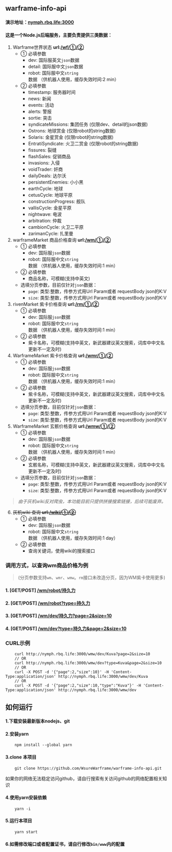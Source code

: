 ## warframe-info-api
#### 演示地址：[nymph.rbq.life:3000](http://nymph.rbq.life:3000)
#### 这是一个Node.js后端服务，主要负责提供三类数据：
1. Warframe世界状态 __url:[/wf/①/②]()__
    - ① 必填参数
        - dev: 国际服英文`json`数据
        - detail:  国际服中文`json`数据
        - robot: 国际服中文`string`数据 （供机器人使用，缓存失效时间:2 min）
    - ② 必填参数
        - timestamp: 服务器时间
        - news: 新闻
        - events: 活动
        - alerts: 警报
        - sortie: 突击
        - syndicateMissions: 集团任务 (仅限dev、detail的json数据)
        - Ostrons: 地球赏金 (仅限robot的string数据)
        - Solaris: 金星赏金 (仅限robot的string数据)
        - EntratiSyndicate: 火卫二赏金 (仅限robot的string数据)
        - fissures: 裂缝
        - flashSales: 促销商品
        - invasions: 入侵
        - voidTrader: 奸商
        - dailyDeals: 达尔沃
        - persistentEnemies: 小小黑
        - earthCycle: 地球
        - cetusCycle: 地球平原
        - constructionProgress: 舰队
        - vallisCycle: 金星平原
        - nightwave: 电波
        - arbitration: 仲裁
        - cambionCycle: 火卫二平原
        - zarimanCycle: 扎里曼
2. warframeMarket 商品价格查询  __url:[/wm/①/②]()__
    - ① 必填参数
        - dev: 国际服`json`数据
        - robot: 国际服中文`string`数据 （供机器人使用，缓存失效时间:1 min）
    - ② 必填参数
        - 商品名称，可模糊(支持中英文)
    - 选填分页参数，目前仅针对`json`数据：
        - `page`: 类型:整数，传参方式用Url Param或者 requestBody json的K:V
        - `size`: 类型:整数，传参方式用Url Param或者 requestBody json的K:V
3. rivenMarket 紫卡价格查询  __url:[/rm/①/②]()__
    - ① 必填参数
        - dev: 国际服`json`数据
        - robot: 国际服中文`string`数据 （供机器人使用，缓存失效时间:1 min）
    - ② 必填参数
        - 紫卡名称，可模糊(支持中英文，新武器建议英文搜索，词库中中文名更新不一定及时)
4. WarframeMarket 紫卡价格查询  __url:[/wmr/①/②]()__
    - ① 必填参数
        - dev: 国际服`json`数据
        - robot: 国际服中文`string`数据 （供机器人使用，缓存失效时间:1 min）
    - ② 必填参数
        - 紫卡名称，可模糊(支持中英文，新武器建议英文搜索，词库中中文名更新不一定及时) 
    - 选填分页参数，目前仅针对`json`数据：
        - `page`: 类型:整数，传参方式用Url Param或者 requestBody json的K:V
        - `size`: 类型:整数，传参方式用Url Param或者 requestBody json的K:V
5. WarframeMarket 玄骸价格查询  __url:[/wmw/①/②]()__
    - ① 必填参数
        - dev: 国际服`json`数据
        - robot: 国际服中文`string`数据 （供机器人使用，缓存失效时间:1 min）
    - ② 必填参数
        - 玄骸名称，可模糊(支持中英文，新武器建议英文搜索，词库中中文名更新不一定及时) 
    - 选填分页参数，目前仅针对`json`数据：
        - `page`: 类型:整数，传参方式用Url Param或者 requestBody json的K:V
        - `size`: 类型:整数，传参方式用Url Param或者 requestBody json的K:V
>  *由于灰机wiki反对爬虫，本功能目前只提供拼接搜索链接，后续可能废弃。*
6. ~~灰机wiki 查询 __url:[/wiki/①/②]()__~~
    - ① 必填参数
        - dev: 国际服`json`数据
        - robot: 国际服中文`string`数据 （供机器人使用，缓存失效时间:1 day）
    - ② 必填参数
        - 查询关键词，使用wiki的搜索接口
        
### 调用方式，以查询wm商品价格为例
> (分页参数支持`wm`、`wmr`、`wmw`。`rm`接口未改造分页，因为WM紫卡使用更多)
#### 1. [GET/POST]  [/wm/robot/持久力](http://nymph.rbq.life:3000/wm/robot/持久力)
#### 2. [GET/POST]  [/wm/robot?type=持久力](http://nymph.rbq.life:3000/wm/robot?type=持久力)
#### 3. [GET/POST]  [/wm/dev/持久力?page=2&size=10](http://nymph.rbq.life:3000/wm/dev/持久力?page=2&size=10)
#### 4. [GET/POST]  [/wm/dev?type=持久力&page=2&size=10](http://nymph.rbq.life:3000/wm/dev?type=持久力&page=2&size=10)

### CURL示例
```curl
    curl http://nymph.rbq.life:3000/wmw/dev/Kuva?page=2&size=10
    // OR
    curl http://nymph.rbq.life:3000/wmw/dev?type=Kuva&page=2&size=10
    // OR
    curl -X POST -d '{"page":2,"size":10}' -H 'Content-Type:application/json' http://nymph.rbq.life:3000/wmw/dev/Kuva
    // OR
    curl -X POST -d '{"page":2,"size":10,"type":"Kuva"}' -H 'Content-Type:application/json' http://nymph.rbq.life:3000/wmw/dev
```

## 如何运行
#### 1.下载安装最新版本nodejs、git
#### 2.安装yarn
```
    npm install --global yarn
```
#### 3.clone 本项目
```
    git clone https://github.com/WsureWarframe/warframe-info-api.git
```
如果你的网络无法稳定访问github，请自行搜索有关访问github的网络配置相关知识

#### 4.使用yarn安装依赖
```
    yarn -i
```

#### 5.运行本项目
```
    yarn start
```

#### 6.如需修改端口或者配置证书，请自行修改`bin/www`内的配置